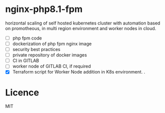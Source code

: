 # nginx-php8.1-fpm
horizontal scaling of self hosted kubernetes cluster with automation based on promotheous, in multi region environment and worker nodes in cloud.

- [ ] php fpm code
- [ ] dockerization of php fpm nginx image
- [ ] security best practices
- [ ] private repository of docker images
- [ ] CI in GITLAB
- [ ] worker node of GITLAB CI, if required
- [x] Terraform script for Worker Node addition in K8s environment.
.
# Licence
MIT
